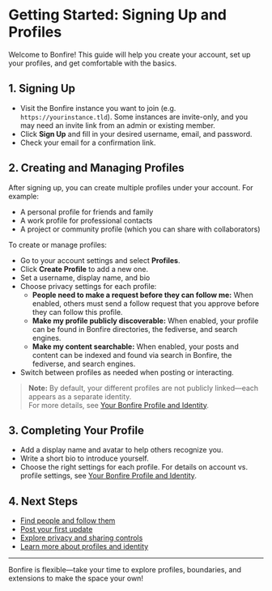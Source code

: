 # Getting Started: Signing Up and Profiles

Welcome to Bonfire! This guide will help you create your account, set up your profiles, and get comfortable with the basics.

## 1. Signing Up

- Visit the Bonfire instance you want to join (e.g. `https://yourinstance.tld`). Some instances are invite-only, and you may need an invite link from an admin or existing member.
- Click **Sign Up** and fill in your desired username, email, and password.
- Check your email for a confirmation link.

## 2. Creating and Managing Profiles

After signing up, you can create multiple profiles under your account. For example:
- A personal profile for friends and family
- A work profile for professional contacts
- A project or community profile (which you can share with collaborators)

To create or manage profiles:
- Go to your account settings and select **Profiles**.
- Click **Create Profile** to add a new one.
- Set a username, display name, and bio 
- Choose privacy settings for each profile:
    - **People need to make a request before they can follow me:** When enabled, others must send a follow request that you approve before they can follow this profile.
    - **Make my profile publicly discoverable:** When enabled, your profile can be found in Bonfire directories, the fediverse, and search engines.
    - **Make my content searchable:** When enabled, your posts and content can be indexed and found via search in Bonfire, the fediverse, and search engines.
- Switch between profiles as needed when posting or interacting.

> **Note:** By default, your different profiles are not publicly linked—each appears as a separate identity.  
> For more details, see [Your Bonfire Profile and Identity](./your-profile.md#multiple-profiles-per-account).

## 3. Completing Your Profile

- Add a display name and avatar to help others recognize you.
- Write a short bio to introduce yourself.
- Choose the right settings for each profile. For details on account vs. profile settings, see [Your Bonfire Profile and Identity](./your-profile.md#account-settings-vs-profile-settings).

## 4. Next Steps

- [Find people and follow them](./finding-following.md)
- [Post your first update](./posting-and-interacting.md)
- [Explore privacy and sharing controls](./boundaries.md)
- [Learn more about profiles and identity](./your-profile.md)

---

Bonfire is flexible—take your time to explore profiles, boundaries, and extensions to make the space your own!
